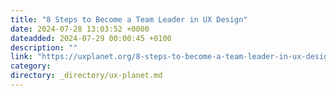 ```yaml
---
title: "8 Steps to Become a Team Leader in UX Design"
date: 2024-07-28 13:03:52 +0000
dateadded: 2024-07-29 00:00:45 +0100
description: ""
link: "https://uxplanet.org/8-steps-to-become-a-team-leader-in-ux-design-d61bbadd5d10?source=rss----819cc2aaeee0---4"
category:
directory: _directory/ux-planet.md
---
```

